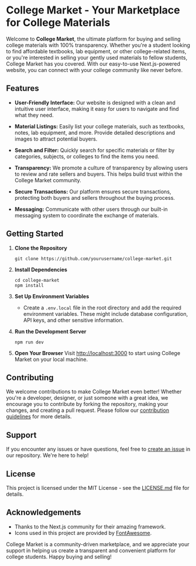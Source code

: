 # College Market - Your Marketplace for College Materials

Welcome to **College Market**, the ultimate platform for buying and selling college materials with 100% transparency. Whether you're a student looking to find affordable textbooks, lab equipment, or other college-related items, or you're interested in selling your gently used materials to fellow students, College Market has you covered. With our easy-to-use Next.js-powered website, you can connect with your college community like never before.

## Features

- **User-Friendly Interface:** Our website is designed with a clean and intuitive user interface, making it easy for users to navigate and find what they need.

- **Material Listings:** Easily list your college materials, such as textbooks, notes, lab equipment, and more. Provide detailed descriptions and images to attract potential buyers.

- **Search and Filter:** Quickly search for specific materials or filter by categories, subjects, or colleges to find the items you need.

- **Transparency:** We promote a culture of transparency by allowing users to review and rate sellers and buyers. This helps build trust within the College Market community.

- **Secure Transactions:** Our platform ensures secure transactions, protecting both buyers and sellers throughout the buying process.

- **Messaging:** Communicate with other users through our built-in messaging system to coordinate the exchange of materials.




## Getting Started

1. **Clone the Repository**
   ```shell
   git clone https://github.com/yourusername/college-market.git
   ```

2. **Install Dependencies**
   ```shell
   cd college-market
   npm install
   ```

3. **Set Up Environment Variables**
   - Create a `.env.local` file in the root directory and add the required environment variables. These might include database configuration, API keys, and other sensitive information.

4. **Run the Development Server**
   ```shell
   npm run dev
   ```

5. **Open Your Browser**
   Visit [http://localhost:3000](http://localhost:3000) to start using College Market on your local machine.

## Contributing

We welcome contributions to make College Market even better! Whether you're a developer, designer, or just someone with a great idea, we encourage you to contribute by forking the repository, making your changes, and creating a pull request. Please follow our [contribution guidelines](CONTRIBUTING.md) for more details.

## Support

If you encounter any issues or have questions, feel free to [create an issue](https://github.com/yourusername/college-market/issues) in our repository. We're here to help!

## License

This project is licensed under the MIT License - see the [LICENSE.md](LICENSE.md) file for details.

## Acknowledgements

- Thanks to the Next.js community for their amazing framework.
- Icons used in this project are provided by [FontAwesome](https://fontawesome.com/).

College Market is a community-driven marketplace, and we appreciate your support in helping us create a transparent and convenient platform for college students. Happy buying and selling!
